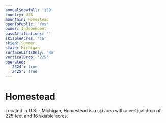 ```yaml
---
annualSnowfall: '150'
country: USA
mountain: Homestead
openToPublic: 'Yes'
owner: Independent
passAffiliations: ''
skiableAcres: '16'
skied: Summer
state: Michigan
surfaceLiftsOnly: 'No'
verticalDrop: '225'
operated:
  '2324': true
  '2425': true
---
```



# Homestead

Located in U.S. - Michigan, Homestead is a ski area with a vertical drop of 225 feet and 16 skiable acres.
